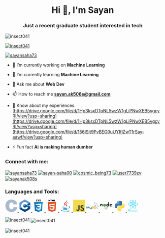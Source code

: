 <h1 align="center">Hi 👋, I'm Sayan</h1>
<h3 align="center">Just a recent graduate student interested in tech</h3>

<p align="left"> <img src="https://komarev.com/ghpvc/?username=insect041&label=Profile%20views&color=0e75b6&style=flat" alt="insect041" /> </p>

<p align="left"> <a href="https://github.com/ryo-ma/github-profile-trophy"><img src="https://github-profile-trophy.vercel.app/?username=insect041" alt="insect041" /></a> </p>

<p align="left"> <a href="https://twitter.com/sayansaha73" target="blank"><img src="https://img.shields.io/twitter/follow/sayansaha73?logo=twitter&style=for-the-badge" alt="sayansaha73" /></a> </p>

- 🔭 I’m currently working on **Machine Learning**

- 🌱 I’m currently learning **Machine Learning**

- 💬 Ask me about **Web Dev**

- 📫 How to reach me **sayan.ak508s@gmail.com**

- 📄 Know about my experiences [https://drive.google.com/file/d/1Hp3ksxDTpNL5wzW1gLiPNwXEB5vgcyRI/view?usp=sharing](https://drive.google.com/file/d/1Hp3ksxDTpNL5wzW1gLiPNwXEB5vgcyRI/view?usp=sharing](https://drive.google.com/file/d/156iSit9PvBEG0uUYIfjZwT1rSay-aawf/view?usp=sharing)

- ⚡ Fun fact **Ai is making human dumber**

<h3 align="left">Connect with me:</h3>
<p align="left">
<a href="https://twitter.com/sayansaha73" target="blank"><img align="center" src="https://raw.githubusercontent.com/rahuldkjain/github-profile-readme-generator/master/src/images/icons/Social/twitter.svg" alt="sayansaha73" height="30" width="40" /></a>
<a href="https://linkedin.com/in/sayan-saha00" target="blank"><img align="center" src="https://raw.githubusercontent.com/rahuldkjain/github-profile-readme-generator/master/src/images/icons/Social/linked-in-alt.svg" alt="sayan-saha00" height="30" width="40" /></a>
<a href="https://instagram.com/cosmic_being73" target="blank"><img align="center" src="https://raw.githubusercontent.com/rahuldkjain/github-profile-readme-generator/master/src/images/icons/Social/instagram.svg" alt="cosmic_being73" height="30" width="40" /></a>
<a href="https://www.leetcode.com/user7739zv" target="blank"><img align="center" src="https://raw.githubusercontent.com/rahuldkjain/github-profile-readme-generator/master/src/images/icons/Social/leet-code.svg" alt="user7739zv" height="30" width="40" /></a>
<a href="https://auth.geeksforgeeks.org/user/sayanak508s" target="blank"><img align="center" src="https://raw.githubusercontent.com/rahuldkjain/github-profile-readme-generator/master/src/images/icons/Social/geeks-for-geeks.svg" alt="sayanak508s" height="30" width="40" /></a>
</p>

<h3 align="left">Languages and Tools:</h3>
<p align="left"> <a href="https://www.cprogramming.com/" target="_blank" rel="noreferrer"> <img src="https://raw.githubusercontent.com/devicons/devicon/master/icons/c/c-original.svg" alt="c" width="40" height="40"/> </a> <a href="https://www.w3schools.com/cpp/" target="_blank" rel="noreferrer"> <img src="https://raw.githubusercontent.com/devicons/devicon/master/icons/cplusplus/cplusplus-original.svg" alt="cplusplus" width="40" height="40"/> </a> <a href="https://www.w3schools.com/css/" target="_blank" rel="noreferrer"> <img src="https://raw.githubusercontent.com/devicons/devicon/master/icons/css3/css3-original-wordmark.svg" alt="css3" width="40" height="40"/> </a> <a href="https://www.w3.org/html/" target="_blank" rel="noreferrer"> <img src="https://raw.githubusercontent.com/devicons/devicon/master/icons/html5/html5-original-wordmark.svg" alt="html5" width="40" height="40"/> </a> <a href="https://www.java.com" target="_blank" rel="noreferrer"> <img src="https://raw.githubusercontent.com/devicons/devicon/master/icons/java/java-original.svg" alt="java" width="40" height="40"/> </a> <a href="https://developer.mozilla.org/en-US/docs/Web/JavaScript" target="_blank" rel="noreferrer"> <img src="https://raw.githubusercontent.com/devicons/devicon/master/icons/javascript/javascript-original.svg" alt="javascript" width="40" height="40"/> </a> <a href="https://www.mysql.com/" target="_blank" rel="noreferrer"> <img src="https://raw.githubusercontent.com/devicons/devicon/master/icons/mysql/mysql-original-wordmark.svg" alt="mysql" width="40" height="40"/> </a> <a href="https://nodejs.org" target="_blank" rel="noreferrer"> <img src="https://raw.githubusercontent.com/devicons/devicon/master/icons/nodejs/nodejs-original-wordmark.svg" alt="nodejs" width="40" height="40"/> </a> <a href="https://www.python.org" target="_blank" rel="noreferrer"> <img src="https://raw.githubusercontent.com/devicons/devicon/master/icons/python/python-original.svg" alt="python" width="40" height="40"/> </a> <a href="https://reactjs.org/" target="_blank" rel="noreferrer"> <img src="https://raw.githubusercontent.com/devicons/devicon/master/icons/react/react-original-wordmark.svg" alt="react" width="40" height="40"/> </a> </p>

<p><img align="left" src="https://github-readme-stats.vercel.app/api/top-langs?username=insect041&show_icons=true&locale=en&layout=compact" alt="insect041" /></p>

<p>&nbsp;<img align="center" src="https://github-readme-stats.vercel.app/api?username=insect041&show_icons=true&locale=en" alt="insect041" /></p>

<p><img align="center" src="https://github-readme-streak-stats.herokuapp.com/?user=insect041&" alt="insect041" /></p>
